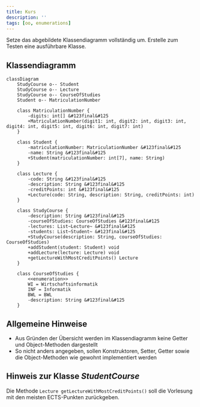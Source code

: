 ```yaml
---
title: Kurs
description: ''
tags: [oo, enumerations]
---
```


Setze das abgebildete Klassendiagramm vollständig um. Erstelle zum Testen eine
ausführbare Klasse.

## Klassendiagramm

```mermaid
classDiagram
    StudyCourse o-- Student
    StudyCourse o-- Lecture
    StudyCourse o-- CourseOfStudies
    Student o-- MatriculationNumber

    class MatriculationNumber {
        -digits: int[] &#123final&#125
        +MatriculationNumber(digit1: int, digit2: int, digit3: int, digit4: int, digit5: int, digit6: int, digit7: int)
    }

    class Student {
        -matriculationNumber: MatriculationNumber &#123final&#125
        -name: String &#123final&#125
        +Student(matriculationNumber: int[7], name: String)
    }

    class Lecture {
        -code: String &#123final&#125
        -description: String &#123final&#125
        -creditPoints: int &#123final&#125
        +Lecture(code: String, description: String, creditPoints: int)
    }

    class StudyCourse {
        -description: String &#123final&#125
        -courseOfStudies: CourseOfStudies &#123final&#125
        -lectures: List~Lecture~ &#123final&#125
        -students: List~Student~ &#123final&#125
        +StudyCourse(description: String, courseOfStudies: CourseOfStudies)
        +addStudent(student: Student) void
        +addLecture(lecture: Lecture) void
        +getLectureWithMostCreditPoints() Lecture
    }

    class CourseOfStudies {
        <<enumeration>>
        WI = Wirtschaftsinformatik
        INF = Informatik
        BWL = BWL
        -description: String &#123final&#125
    }
```

## Allgemeine Hinweise

- Aus Gründen der Übersicht werden im Klassendiagramm keine Getter und
  Object-Methoden dargestellt
- So nicht anders angegeben, sollen Konstruktoren, Setter, Getter sowie die
  Object-Methoden wie gewohnt implementiert werden

## Hinweis zur Klasse _StudentCourse_

Die Methode `Lecture getLectureWithMostCreditPoints()` soll die Vorlesung mit
den meisten ECTS-Punkten zurückgeben.
